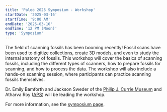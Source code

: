 ```yaml
---
title: 'Paleo 2025 Symposium - Workshop'
startDate: '2025-03-16'
startTime: '9:00 AM'
endDate: '2025-03-16'
endTime: '12 PM (Noon)'
type: 'Symposium'
---
```


The field of scanning fossils has been booming recently! Fossil scans have been used to digitize collections, create 3D models, and even to study the internal anatomy of fossils. This workshop will cover the basics of scanning fossils, including the different types of scanners, how to prepare fossils for scanning, and how to process the data. The workshop will also include a hands-on scanning session, where participants can practice scanning fossils themselves.

Dr. Emily Bamforth and Jackson Sweder of the [Philip J. Currie Museum](https://dinomuseum.ca/) and Atharva Roy ([APS](/)) will be leading the workshop.

For more information, see the [symposium page](/events/symposium).
